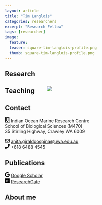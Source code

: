 ```yaml
---
layout: article
title: "Tim Langlois"
categories: researchers
excerpt: "Research Fellow"
tags: [researcher]
image:
  feature: 
  teaser: square-tim-langlois-profile.png
  thumb: square-tim-langlois-profile.png
---
```

## Research

<img class="philprofile" src='/images/square-anita-giraldo-profile.png' align='right' width="350" hspace="20" vspace="10">



## Teaching


## Contact
<img src='/images/icons/building-regular.svg' width="15px"> Indian Ocean Marine Research Centre <br>
School of Biological Sciences (M470)<br>
35 Stirling Highway, Crawley WA 6009</p>

<img src='/images/icons/envelope-regular.svg' width="15px"> <a href="mailto:anita.giraldoospina@uwa.edu.au"> anita.giraldoospina@uwa.edu.au</a><br>
<img src='/images/icons/phone-solid.svg' width="15px"> +618 6488 4545</p>

## Publications
<img src='/images/icons/google-brands.svg' width="15px"> <a href="">Google Scholar</a><br>
<img src='/images/icons/researchgate-brands.svg' width="15px"> <a href="https://www.researchgate.net/profile/Ana_Giraldo8"> ResearchGate</a><br>

## About me
